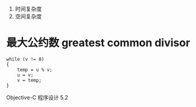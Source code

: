 1. 时间复杂度
2. 空间复杂度

# 最大公约数 greatest common divisor

```
while (v != 0)
{
	temp = u % v;
	u = v;
	v = temp;
}
```

Objective-C 程序设计 5.2
